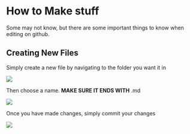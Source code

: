 # How to Make stuff
Some may not know, but there are some important things to know when editing on github.

## Creating New Files
Simply create a new file by navigating to the folder you want it in

![](http://imgur.com/wTqz4z5.png)

Then choose a name. **MAKE SURE IT ENDS WITH** .md

![](http://imgur.com/s1tCjZM.png)

Once you have made changes, simply commit your changes

![](http://imgur.com/GLF5OH3.png)
